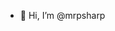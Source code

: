 - 👋 Hi, I’m @mrpsharp

<!---
mrpsharp/mrpsharp is a ✨ special ✨ repository because its `README.md` (this file) appears on your GitHub profile.
You can click the Preview link to take a look at your changes.
--->
